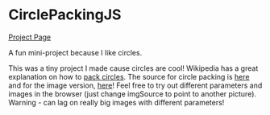 # CirclePackingJS

[Project Page](https://amritamar.github.io/project/circlepacking/)

A fun mini-project because I like circles.

This was a tiny project I made cause circles are cool! Wikipedia has a great explanation on how to [pack circles](https://en.wikipedia.org/wiki/Circle_packing). The source for circle packing is [here](https://editor.p5js.org/AmritAmar/sketches/UVXX94iTP) and for the image version, [here](https://editor.p5js.org/AmritAmar/sketches/oL0gKBOyS)! Feel free to try out different parameters and images in the browser (just change imgSource to point to another picture). Warning - can lag on really big images with different parameters!
